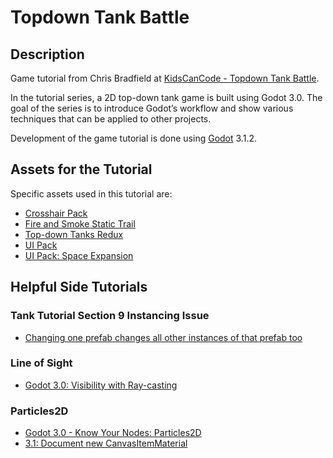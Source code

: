 # Topdown Tank Battle

## Description
Game tutorial from Chris Bradfield at 
[KidsCanCode - Topdown Tank Battle](http://kidscancode.org/blog/2018/04/godot3_tanks_part1/). 

In the tutorial series, a 2D top-down tank game is built using Godot 3.0. The
goal of the series is to introduce Godot’s workflow and show various techniques
that can be applied to other projects.

Development of the game tutorial is done using
[Godot](https://godotengine.org/) 3.1.2.

## Assets for the Tutorial
Specific assets used in this tutorial are: 

* [Crosshair Pack](https://www.kenney.nl/assets/crosshair-pack)
* [Fire and Smoke Static Trail](https://opengameart.org/content/fire-and-smoke-static-and-trail)
* [Top-down Tanks Redux](https://kenney.nl/assets/topdown-tanks-redux)
* [UI Pack](https://www.kenney.nl/assets/ui-pack)
* [UI Pack: Space Expansion](https://www.kenney.nl/assets/ui-pack-space-expansion)

## Helpful Side Tutorials

### Tank Tutorial Section 9 Instancing Issue
* [Changing one prefab changes all other instances of that prefab too](https://gamedev.stackexchange.com/questions/90228/changing-one-prefab-changes-all-other-instances-of-that-prefab-too)

### Line of Sight
* [Godot 3.0: Visibility with Ray-casting](http://kidscancode.org/blog/2018/03/godot3_visibility_raycasts/)

### Particles2D
* [Godot 3.0 - Know Your Nodes: Particles2D](https://www.youtube.com/watch?v=awBfTnmgn7k)
* [3.1: Document new CanvasItemMaterial](https://github.com/godotengine/godot-docs/issues/2059)
